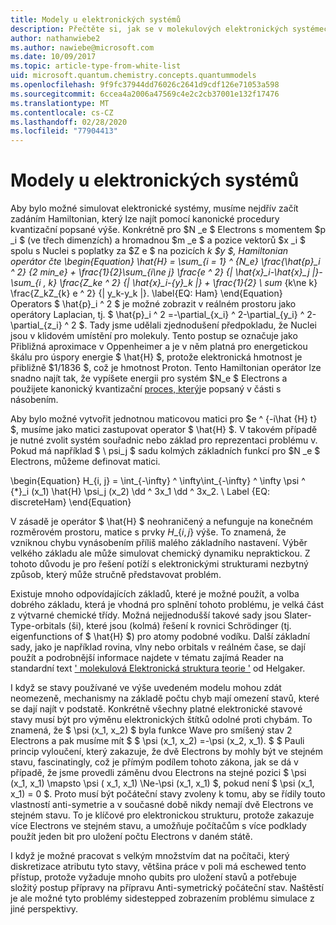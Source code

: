 ```yaml
---
title: Modely u elektronických systémů
description: Přečtěte si, jak se v molekulových elektronických systémech simulují pomocí modelování.
author: nathanwiebe2
ms.author: nawiebe@microsoft.com
ms.date: 10/09/2017
ms.topic: article-type-from-white-list
uid: microsoft.quantum.chemistry.concepts.quantummodels
ms.openlocfilehash: 9f9fc37944dd76026c2641d9cdf126e71053a598
ms.sourcegitcommit: 6ccea4a2006a47569c4e2c2cb37001e132f17476
ms.translationtype: MT
ms.contentlocale: cs-CZ
ms.lasthandoff: 02/28/2020
ms.locfileid: "77904413"
---
```

# <a name="quantum-models-for-electronic-systems"></a>Modely u elektronických systémů

Aby bylo možné simulovat elektronické systémy, musíme nejdřív začít zadáním Hamiltonian, který lze najít pomocí kanonické procedury kvantizační popsané výše.
Konkrétně pro $N _e $ Electrons s momentem $p _i $ (ve třech dimenzích) a hromadnou $m _e $ a pozice vektorů $x _i $ spolu s Nuclei s poplatky za $Z e $ na pozicích _k $y $, Hamiltonian operátor čte \begin{Equation} \hat{H} = \sum\_{i = 1} ^ {N\_e} \frac{\hat{p}\_i ^ 2} {2 min\_e} + \frac{1}{2}\sum\_{i\ne j} \frac{e ^ 2} {| \hat{x}\_i-\hat{x}\_j |}-\sum\_{i , k} \frac{Z\_ke ^ 2} {| \hat{x}\_i-{y}\_k |} + \frac{1}{2} \ sum_ {k\ne k} \frac{Z\_kZ\_{k} e ^ 2} {| y\_k-y\_k |}. \label{EQ: Ham} \end{Equation} Operators $ \hat{p}\_i ^ 2 $ je možné zobrazit v reálném prostoru jako operátory Laplacian, tj. $ \hat{p}\_i ^ 2 =-\partial\_{x\_i} ^ 2-\partial\_{y\_i} ^ 2-\partial\_{z\_i} ^ 2 $.
Tady jsme udělali zjednodušení předpokladu, že Nuclei jsou v klidovém umístění pro molekuly.
Tento postup se označuje jako Přibližná aproximace v Oppenheimer a je v něm platná pro energetickou škálu pro úspory energie $ \hat{H} $, protože elektronická hmotnost je přibližně $1/1836 $, což je hmotnost Proton.
Tento Hamiltonian operátor lze snadno najít tak, že vypíšete energii pro systém $N\_e $ Electrons a použijete kanonický kvantizační [proces, který](xref:microsoft.quantum.chemistry.concepts.quantumdynamics)je popsaný v části s násobením.

Aby bylo možné vytvořit jednotnou maticovou matici pro $e ^ {-i\hat {H} t} $, musíme jako matici zastupovat operator $ \hat{H} $.
V takovém případě je nutné zvolit systém souřadnic nebo základ pro reprezentaci problému v.
Pokud má například $ \ psi_j $ sadu kolmých základních funkcí pro $N _e $ Electrons, můžeme definovat matici.

\begin{Equation} H\_{i, j} = \int\_{-\infty} ^ \infty\int\_{-\infty} ^ \infty \psi ^ {\*}\_i (x\_1) \hat{H} \psi\_j (x\_2) \dd ^ 3x\_1 \dd ^ 3x\_2. \ Label {EQ: discreteHam} \end{Equation}

V zásadě je operátor $ \hat{H} $ neohraničený a nefunguje na konečném rozměrovém prostoru, matice s prvky $H\_\{i, j\}$ výše.
To znamená, že vzniknou chybu vynásobením příliš malého základního nastavení. Výběr velkého základu ale může simulovat chemický dynamiku nepraktickou.
Z tohoto důvodu je pro řešení potíží s elektronickými strukturami nezbytný způsob, který může stručně představovat problém.

Existuje mnoho odpovídajících základů, které je možné použít, a volba dobrého základu, která je vhodná pro splnění tohoto problému, je velká část z výtvarné chemické třídy.
Možná nejjednodušší takové sady jsou Slater-Type-orbitals (ši), které jsou (kolmá) řešení k rovnici Schrödinger (tj. eigenfunctions of $ \hat{H} $) pro atomy podobné vodíku.
Další základní sady, jako je například rovina, vlny nebo orbitals v reálném čase, se dají použít a podrobnější informace najdete v tématu zajímá Reader na standardní text [' molekulová Elektronická struktura teorie '](https://onlinelibrary.wiley.com/doi/book/10.1002/9781119019572) od Helgaker.

I když se stavy používané ve výše uvedeném modelu mohou zdát neomezeně, mechanismy na základě počtu chyb mají omezení stavů, které se dají najít v podstatě.
Konkrétně všechny platné elektronické stavové stavy musí být pro výměnu elektronických štítků odolné proti chybám.
To znamená, že $ \psi (x_1, x_2) $ byla funkce Wave pro smíšený stav 2 Electrons a pak musíme mít $ $ \psi (x_1, x_2) =-\psi (x_2, x_1).
$ $ Pauli princip vyloučení, který zakazuje, že dvě Electrons by mohly být ve stejném stavu, fascinatingly, což je přímým podílem tohoto zákona, jak se dá v případě, že jsme provedli záměnu dvou Electrons na stejné pozici $ \psi (x_1, x_1) \mapsto \psi ( x_1, x_1) \Ne-\psi (x_1, x_1) $, pokud není $ \psi (x_1, x_1) = 0 $.
Proto musí být počáteční stavy zvoleny k tomu, aby se řídily touto vlastností anti-symetrie a v současné době nikdy nemají dvě Electrons ve stejném stavu.
To je klíčové pro elektronickou strukturu, protože zakazuje více Electrons ve stejném stavu, a umožňuje počítačům s více podklady použít jeden bit pro uložení počtu Electrons v daném státě.

I když je možné pracovat s velkým množstvím dat na počítači, který diskretizace atributu tyto stavy, většina práce v poli má eschewed tento přístup, protože vyžaduje mnoho qubits pro uložení stavů a potřebuje složitý postup přípravy na přípravu Anti-symetrický počáteční stav.
Naštěstí je ale možné tyto problémy sidestepped zobrazením problému simulace z jiné perspektivy.
